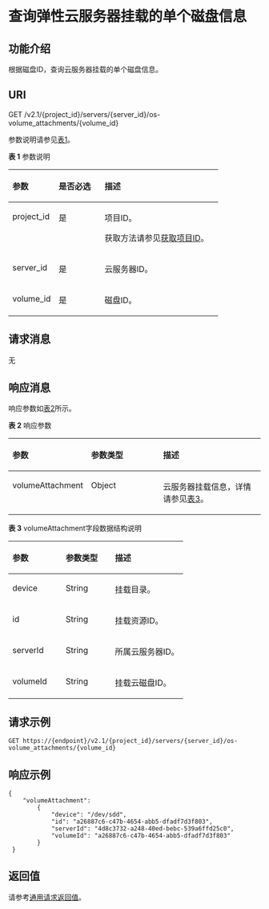 # 查询弹性云服务器挂载的单个磁盘信息<a name="ZH-CN_TOPIC_0020212672"></a>

## 功能介绍<a name="section21764736"></a>

根据磁盘ID，查询云服务器挂载的单个磁盘信息。

## URI<a name="section61664903"></a>

GET /v2.1/\{project\_id\}/servers/\{server\_id\}/os-volume\_attachments/\{volume\_id\}

参数说明请参见[表1](#table61787501)。

**表 1**  参数说明

<a name="table61787501"></a>
<table><thead align="left"><tr id="row44555055"><th class="cellrowborder" valign="top" width="22.06%" id="mcps1.2.4.1.1"><p id="p5187119"><a name="p5187119"></a><a name="p5187119"></a>参数</p>
</th>
<th class="cellrowborder" valign="top" width="21.87%" id="mcps1.2.4.1.2"><p id="p17503500"><a name="p17503500"></a><a name="p17503500"></a>是否必选</p>
</th>
<th class="cellrowborder" valign="top" width="56.07%" id="mcps1.2.4.1.3"><p id="p8497414"><a name="p8497414"></a><a name="p8497414"></a>描述</p>
</th>
</tr>
</thead>
<tbody><tr id="row9860484"><td class="cellrowborder" valign="top" width="22.06%" headers="mcps1.2.4.1.1 "><p id="p3763337517142"><a name="p3763337517142"></a><a name="p3763337517142"></a>project_id</p>
</td>
<td class="cellrowborder" valign="top" width="21.87%" headers="mcps1.2.4.1.2 "><p id="p2840453517142"><a name="p2840453517142"></a><a name="p2840453517142"></a>是</p>
</td>
<td class="cellrowborder" valign="top" width="56.07%" headers="mcps1.2.4.1.3 "><p id="p37593705"><a name="p37593705"></a><a name="p37593705"></a>项目ID。</p>
<p id="p1180512217438"><a name="p1180512217438"></a><a name="p1180512217438"></a>获取方法请参见<a href="获取项目ID.md">获取项目ID</a>。</p>
</td>
</tr>
<tr id="row94772224570"><td class="cellrowborder" valign="top" width="22.06%" headers="mcps1.2.4.1.1 "><p id="p42688329"><a name="p42688329"></a><a name="p42688329"></a>server_id</p>
</td>
<td class="cellrowborder" valign="top" width="21.87%" headers="mcps1.2.4.1.2 "><p id="p35202648"><a name="p35202648"></a><a name="p35202648"></a>是</p>
</td>
<td class="cellrowborder" valign="top" width="56.07%" headers="mcps1.2.4.1.3 "><p id="p32842235"><a name="p32842235"></a><a name="p32842235"></a><span id="text6498657125016"><a name="text6498657125016"></a><a name="text6498657125016"></a>云服务器</span>ID。</p>
</td>
</tr>
<tr id="row976327317144"><td class="cellrowborder" valign="top" width="22.06%" headers="mcps1.2.4.1.1 "><p id="p2068039117144"><a name="p2068039117144"></a><a name="p2068039117144"></a>volume_id</p>
</td>
<td class="cellrowborder" valign="top" width="21.87%" headers="mcps1.2.4.1.2 "><p id="p6449900717144"><a name="p6449900717144"></a><a name="p6449900717144"></a>是</p>
</td>
<td class="cellrowborder" valign="top" width="56.07%" headers="mcps1.2.4.1.3 "><p id="p5703706317144"><a name="p5703706317144"></a><a name="p5703706317144"></a>磁盘ID。</p>
</td>
</tr>
</tbody>
</table>

## 请求消息<a name="section18113219"></a>

无

## 响应消息<a name="section28801245"></a>

响应参数如[表2](#table769899)所示。

**表 2**  响应参数

<a name="table769899"></a>
<table><thead align="left"><tr id="row6968742"><th class="cellrowborder" valign="top" width="30.330000000000002%" id="mcps1.2.4.1.1"><p id="p62404314"><a name="p62404314"></a><a name="p62404314"></a>参数</p>
</th>
<th class="cellrowborder" valign="top" width="28.82%" id="mcps1.2.4.1.2"><p id="p3528183"><a name="p3528183"></a><a name="p3528183"></a>参数类型</p>
</th>
<th class="cellrowborder" valign="top" width="40.849999999999994%" id="mcps1.2.4.1.3"><p id="p17347392"><a name="p17347392"></a><a name="p17347392"></a>描述</p>
</th>
</tr>
</thead>
<tbody><tr id="row13299239"><td class="cellrowborder" valign="top" width="30.330000000000002%" headers="mcps1.2.4.1.1 "><p id="p3496541"><a name="p3496541"></a><a name="p3496541"></a>volumeAttachment</p>
</td>
<td class="cellrowborder" valign="top" width="28.82%" headers="mcps1.2.4.1.2 "><p id="p56686067"><a name="p56686067"></a><a name="p56686067"></a>Object</p>
</td>
<td class="cellrowborder" valign="top" width="40.849999999999994%" headers="mcps1.2.4.1.3 "><p id="p52192065"><a name="p52192065"></a><a name="p52192065"></a><span id="text648375815506"><a name="text648375815506"></a><a name="text648375815506"></a>云服务器</span>挂载信息，详情请参见<a href="#table42716605">表3</a>。</p>
</td>
</tr>
</tbody>
</table>

**表 3**  volumeAttachment字段数据结构说明

<a name="table42716605"></a>
<table><thead align="left"><tr id="row6429"><th class="cellrowborder" valign="top" width="30.51694830516948%" id="mcps1.2.4.1.1"><p id="p5194174482"><a name="p5194174482"></a><a name="p5194174482"></a>参数</p>
</th>
<th class="cellrowborder" valign="top" width="28.25717428257174%" id="mcps1.2.4.1.2"><p id="p1119131710483"><a name="p1119131710483"></a><a name="p1119131710483"></a>参数类型</p>
</th>
<th class="cellrowborder" valign="top" width="41.22587741225877%" id="mcps1.2.4.1.3"><p id="p101931717485"><a name="p101931717485"></a><a name="p101931717485"></a>描述</p>
</th>
</tr>
</thead>
<tbody><tr id="row54793251"><td class="cellrowborder" valign="top" width="30.51694830516948%" headers="mcps1.2.4.1.1 "><p id="p9068361"><a name="p9068361"></a><a name="p9068361"></a>device</p>
</td>
<td class="cellrowborder" valign="top" width="28.25717428257174%" headers="mcps1.2.4.1.2 "><p id="p39066822"><a name="p39066822"></a><a name="p39066822"></a>String</p>
</td>
<td class="cellrowborder" valign="top" width="41.22587741225877%" headers="mcps1.2.4.1.3 "><p id="p25555552"><a name="p25555552"></a><a name="p25555552"></a>挂载目录。</p>
</td>
</tr>
<tr id="row28673382"><td class="cellrowborder" valign="top" width="30.51694830516948%" headers="mcps1.2.4.1.1 "><p id="p40842582"><a name="p40842582"></a><a name="p40842582"></a>id</p>
</td>
<td class="cellrowborder" valign="top" width="28.25717428257174%" headers="mcps1.2.4.1.2 "><p id="p2490560"><a name="p2490560"></a><a name="p2490560"></a>String</p>
</td>
<td class="cellrowborder" valign="top" width="41.22587741225877%" headers="mcps1.2.4.1.3 "><p id="p3679585"><a name="p3679585"></a><a name="p3679585"></a>挂载资源ID。</p>
</td>
</tr>
<tr id="row33116269"><td class="cellrowborder" valign="top" width="30.51694830516948%" headers="mcps1.2.4.1.1 "><p id="p65172112"><a name="p65172112"></a><a name="p65172112"></a>serverId</p>
</td>
<td class="cellrowborder" valign="top" width="28.25717428257174%" headers="mcps1.2.4.1.2 "><p id="p43655223"><a name="p43655223"></a><a name="p43655223"></a>String</p>
</td>
<td class="cellrowborder" valign="top" width="41.22587741225877%" headers="mcps1.2.4.1.3 "><p id="p15056362"><a name="p15056362"></a><a name="p15056362"></a>所属<span id="text1127415975016"><a name="text1127415975016"></a><a name="text1127415975016"></a>云服务器</span>ID。</p>
</td>
</tr>
<tr id="row1289536"><td class="cellrowborder" valign="top" width="30.51694830516948%" headers="mcps1.2.4.1.1 "><p id="p37343614"><a name="p37343614"></a><a name="p37343614"></a>volumeId</p>
</td>
<td class="cellrowborder" valign="top" width="28.25717428257174%" headers="mcps1.2.4.1.2 "><p id="p64098994"><a name="p64098994"></a><a name="p64098994"></a>String</p>
</td>
<td class="cellrowborder" valign="top" width="41.22587741225877%" headers="mcps1.2.4.1.3 "><p id="p20397636"><a name="p20397636"></a><a name="p20397636"></a>挂载云磁盘ID。</p>
</td>
</tr>
</tbody>
</table>

## 请求示例<a name="section165814342372"></a>

```
GET https://{endpoint}/v2.1/{project_id}/servers/{server_id}/os-volume_attachments/{volume_id}
```

## 响应示例<a name="section1278119174536"></a>

```
{
    "volumeAttachment": 
        {
            "device": "/dev/sdd",
            "id": "a26887c6-c47b-4654-abb5-dfadf7d3f803",
            "serverId": "4d8c3732-a248-40ed-bebc-539a6ffd25c0",
            "volumeId": "a26887c6-c47b-4654-abb5-dfadf7d3f803"
        }
 }
```

## 返回值<a name="section57884614"></a>

请参考[通用请求返回值](通用请求返回值.md)。

